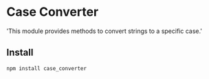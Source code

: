# Case Converter
'This module provides methods to convert strings to a specific case.'

## Install
`npm install case_converter`

<!--
Many good README.md files include a usage section.
Create another H2 header with the text 'Usage'.
Under the 'Usage' header, include the following text:
```javascript
const caseConverter = require('./index');
const str = 'hello free Code Camp!';
console.log(caseConverter.getUpperCase(str)); // HELLO FREE CODE CAMP!
console.log(caseConverter.getLowerCase(str)); // hello free code camp!
console.log(caseConverter.getProperCase(str)); // Hello Free Code Camp!
console.log(caseConverter.getSentenceCase(str)) //
```
Text between triple backticks (```) create a fenced code block.
You can add syntax highlighting to your fenced code block by including the language name just after the first triple backticks.
-->
